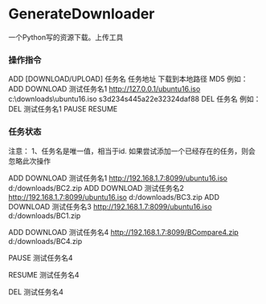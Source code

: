 # GenerateDownloader
一个Python写的资源下载。上传工具
### 操作指令
ADD [DOWNLOAD/UPLOAD] 任务名 任务地址 下载到本地路径 MD5    例如： ADD DOWNLOAD 测试任务名1 http://127.0.0.1/ubuntu16.iso c:\downloads\ubuntu16.iso s3d234s445a22e32324daf88
DEL  任务名                                                      例如： DEL   测试任务名1
PAUSE 
RESUME


### 任务状态



注意：
1、任务名是唯一值，相当于id. 如果尝试添加一个已经存在的任务，则会忽略此次操作


ADD DOWNLOAD 测试任务名1 http://192.168.1.7:8099/ubuntu16.iso d:/downloads/BC2.zip
ADD DOWNLOAD 测试任务名2 http://192.168.1.7:8099/ubuntu16.iso d:/downloads/BC3.zip
ADD DOWNLOAD 测试任务名3 http://192.168.1.7:8099/ubuntu16.iso d:/downloads/BC1.zip


ADD DOWNLOAD 测试任务名4 http://192.168.1.7:8099/BCompare4.zip d:/downloads/BC4.zip

PAUSE 测试任务名4

RESUME 测试任务名4

DEL 测试任务名4